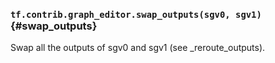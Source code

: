 ### `tf.contrib.graph_editor.swap_outputs(sgv0, sgv1)` {#swap_outputs}

Swap all the outputs of sgv0 and sgv1 (see _reroute_outputs).

